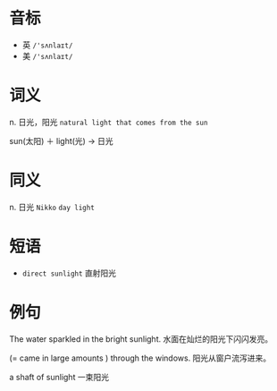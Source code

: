 # 音标

- 英 `/'sʌnlaɪt/`
- 美 `/'sʌnlaɪt/`

# 词义

n. 日光，阳光
`natural light that comes from the sun`



sun(太阳) ＋ light(光) → 日光

# 同义

n. 日光
`Nikko` `day light`

# 短语

- `direct sunlight` 直射阳光

# 例句

The water sparkled in the bright sunlight.
水面在灿烂的阳光下闪闪发亮。

(= came in large amounts ) through the windows.
阳光从窗户流泻进来。

a shaft of sunlight
一束阳光


